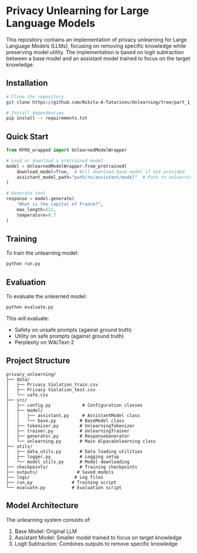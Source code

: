 # Privacy Unlearning for Large Language Models

This repository contains an implementation of privacy unlearning for Large Language Models (LLMs), focusing on removing specific knowledge while preserving model utility. The implementation is based on logit subtraction between a base model and an assistant model trained to focus on the target knowledge.

## Installation

```bash
# Clone the repository
git clone https://github.com/Nikita-A-Tatarinov/Unlearning/tree/part_1_rfro

# Install dependencies
pip install -r requirements.txt
```

## Quick Start

```python
from RFRO_wrapped import UnlearnedModelWrapper

# Load or download a pretrained model
model = UnlearnedModelWrapper.from_pretrained(
    download_model=True,  # Will download base model if not provided
    assistant_model_path="path/to/assistant/model"  # Path to unlearning weights
)

# Generate text
response = model.generate(
    "What is the capital of France?",
    max_length=512,
    temperature=0.7
)
```

## Training

To train the unlearning model:

```bash
python run.py
```

## Evaluation

To evaluate the unlearned model:

```bash
python evaluate.py
```

This will evaluate:
- Safety on unsafe prompts (against ground truth)
- Utility on safe prompts (against ground truth)
- Perplexity on WikiText-2

## Project Structure

```
privacy_unlearning/
├── data/
│   ├── Privacy Violation_train.csv
│   ├── Privacy Violation_test.csv
│   └── safe.csv
├── src/
│   ├── config.py            # Configuration classes
│   ├── model/
│   │   ├── assistant.py     # AssistantModel class
│   │   └── base.py         # BaseModel class
│   ├── tokenizer.py        # UnlearningTokenizer
│   ├── trainer.py          # UnlearningTrainer
│   ├── generator.py        # ResponseGenerator
│   └── unlearning.py       # Main AlpacaUnlearning class
├── utils/
│   ├── data_utils.py       # Data loading utilities
│   ├── logger.py           # Logging setup
│   └── model_utils.py      # Model downloading
├── checkpoints/            # Training checkpoints
├── outputs/               # Saved models
├── logs/                 # Log files
├── run.py               # Training script
└── evaluate.py          # Evaluation script
```

## Model Architecture

The unlearning system consists of:
1. Base Model: Original LLM 
2. Assistant Model: Smaller model trained to focus on target knowledge
3. Logit Subtraction: Combines outputs to remove specific knowledge